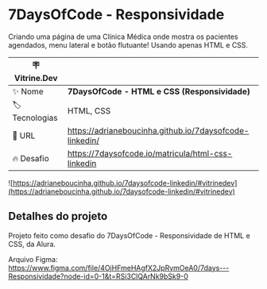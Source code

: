 # 7DaysOfCode - Responsividade 

Criando uma página de uma Clínica Médica onde mostra os pacientes agendados, menu lateral e botão flutuante! Usando apenas HTML e CSS.


| :placard: Vitrine.Dev |     |
| -------------  | --- |
| :sparkles: Nome        | **7DaysOfCode - HTML e CSS (Responsividade)**
| :label: Tecnologias | HTML, CSS
| :rocket: URL         | https://adrianeboucinha.github.io/7daysofcode-linkedin/
| :fire: Desafio     | https://7daysofcode.io/matricula/html-css-linkedin

<!-- Inserir imagem com a #vitrinedev ao final do link -->
![https://adrianeboucinha.github.io/7daysofcode-linkedin/#vitrinedev](https://adrianeboucinha.github.io/7daysofcode-linkedin/#vitrinedev)

## Detalhes do projeto

Projeto feito como desafio do 7DaysOfCode - Responsividade de HTML e CSS, da Alura.

Arquivo Figma: https://www.figma.com/file/4OjHFmeHAgfX2JpRymOeA0/7days---Responsividade?node-id=0-1&t=RSi3ClQArNk9bSk9-0
